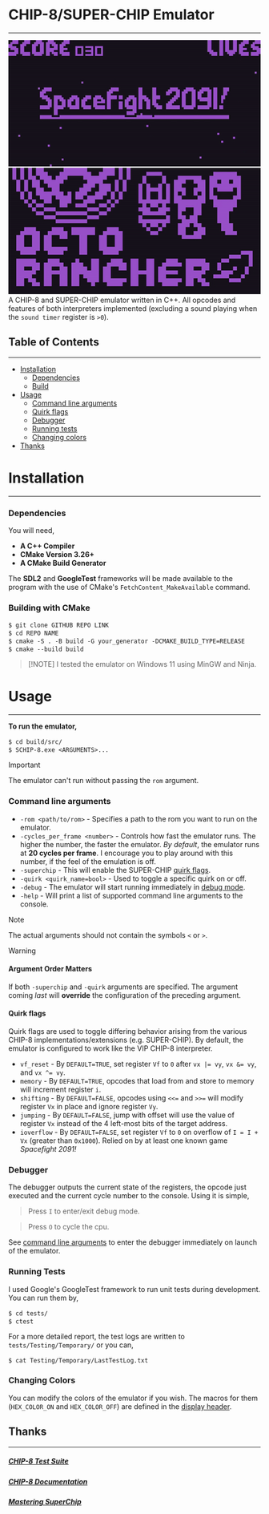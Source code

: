 # CHIP-8/SUPER-CHIP Emulator
***
![](examples/demo_superchip.gif)
![](examples/demo_chip8.gif)
A CHIP-8 and SUPER-CHIP emulator written in C++. All opcodes and features of both interpreters implemented (excluding 
a sound playing when the `sound timer` register is `>0`).

## Table of Contents
***
* [Installation](#installation)
  * [Dependencies](#dependencies)
  * [Build](#build)
* [Usage](#usage)
  * [Command line arguments](#command-line-arguments)
  * [Quirk flags](#quirk-flags)
  * [Debugger](#debugger)
  * [Running tests](#running-tests)
  * [Changing colors](#changing-colors)
* [Thanks](#thanks)

# Installation
***
### Dependencies
You will need,
* **A C++ Compiler**
* **CMake Version 3.26+**
* **A CMake Build Generator**

The **SDL2** and **GoogleTest** frameworks will be made available to the program with the use of CMake's 
``FetchContent_MakeAvailable`` command.

### Building with CMake
```
$ git clone GITHUB REPO LINK
$ cd REPO NAME
$ cmake -S . -B build -G your_generator -DCMAKE_BUILD_TYPE=RELEASE
$ cmake --build build
```

> [!NOTE] I tested the emulator on Windows 11 using MinGW and Ninja.

# Usage
***
**To run the emulator,**
```
$ cd build/src/
$ SCHIP-8.exe <ARGUMENTS>...
```
> [!IMPORTANT]
> The emulator can't run without passing the `rom` argument.

### Command line arguments

* `-rom <path/to/rom>` - Specifies a path to the rom you want to run on the emulator.
* `-cycles_per_frame <number>` - Controls how fast the emulator runs. The higher the number, the faster the emulator.
*By default*, the emulator runs at **20 cycles per frame**. I encourage you to play around with this number, if the feel
of the emulation is off.
* `-superchip` - This will enable the SUPER-CHIP [quirk flags](#quirk-flags).
* `-quirk <quirk_name=bool>` - Used to toggle a specific quirk on or off.
* `-debug` - The emulator will start running immediately in [debug mode](#debugger).
* `-help` - Will print a list of supported command line arguments to the console.

> [!NOTE] 
> The actual arguments should not contain the symbols `<` or `>`.

> [!WARNING]
> #### Argument Order Matters
> If both `-superchip` and `-quirk` arguments are specified. The argument coming *last* will **override** the configuration of the 
preceding argument. 

#### Quirk flags
Quirk flags are used to toggle differing behavior arising from the various CHIP-8 implementations/extensions 
(e.g. SUPER-CHIP). By default, the emulator is configured to work like the VIP CHIP-8 interpreter.

* `vf_reset` - By `DEFAULT=TRUE`, set register `Vf` to `0` after `vx |= vy`, `vx &= vy`, and `vx ^= vy`.
* `memory` - By `DEFAULT=TRUE`, opcodes that load from and store to memory will increment register `i`.
* `shifting` - By `DEFAULT=FALSE`, opcodes using `<<=` and `>>=` will modify register `Vx` in place and ignore 
register `Vy`.
* `jumping` - By `DEFAULT=FALSE`, jump with offset will use the value of register `Vx` instead of the 4 left-most 
bits of the target address.
* `ioverflow` - By `DEFAULT=FALSE`, set register `Vf` to `0` on overflow of `I = I + Vx` (greater than `0x1000`). Relied
on by at least one known game *Spacefight 2091!*

### Debugger
The debugger outputs the current state of the registers, the opcode just executed and the current cycle 
number to the console. Using it is simple,

>Press `I` to enter/exit debug mode.

>Press `O` to cycle the cpu.

See [command line arguments](#command-line-arguments) to enter the debugger immediately on launch of the emulator.

### Running Tests
I used Google's GoogleTest framework to run unit tests during development. You can run them by,
```
$ cd tests/
$ ctest
```
For a more detailed report, the test logs are written to `tests/Testing/Temporary/` or you can,
```
$ cat Testing/Temporary/LastTestLog.txt
```

### Changing Colors
You can modify the colors of the emulator if you wish. The macros for them (`HEX_COLOR_ON` and `HEX_COLOR_OFF`) 
are defined in the [display header](/src/display/Display.h).

## Thanks
***
##### [CHIP-8 Test Suite](https://github.com/Timendus/chip8-test-suite)<br>
##### [CHIP-8 Documentation](https://tobiasvl.github.io/blog/write-a-chip-8-emulator/)<br>
##### [Mastering SuperChip](http://johnearnest.github.io/Octo/docs/SuperChip.html)
